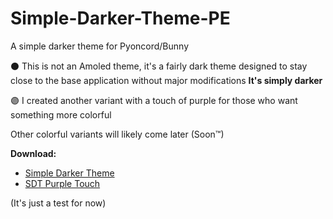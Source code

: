 # Simple-Darker-Theme-PE

A simple darker theme for Pyoncord/Bunny

⚫ This is not an Amoled theme, it's a fairly dark theme designed to stay close to the base application without major modifications
**It's simply darker**

🟣 I created another variant with a touch of purple for those who want something more colorful
 
Other colorful variants will likely come later (Soon™)

**Download:**
   - [Simple Darker Theme](https://raw.githubusercontent.com/Purple-EyeZ/Simple-Darker-Theme-PE/main/SimpleDarkerTheme.json)
   - [SDT Purple Touch](https://raw.githubusercontent.com/Purple-EyeZ/Simple-Darker-Theme-PE/main/Purple_Touch.json)

(It's just a test for now)
